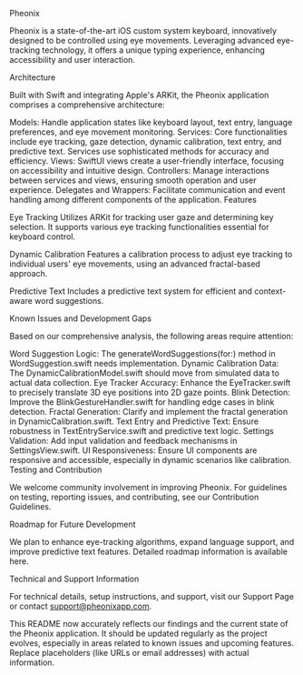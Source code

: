Pheonix

Pheonix is a state-of-the-art iOS custom system keyboard, innovatively designed to be controlled using eye movements. Leveraging advanced eye-tracking technology, it offers a unique typing experience, enhancing accessibility and user interaction.

Architecture

Built with Swift and integrating Apple's ARKit, the Pheonix application comprises a comprehensive architecture:

Models: Handle application states like keyboard layout, text entry, language preferences, and eye movement monitoring.
Services: Core functionalities include eye tracking, gaze detection, dynamic calibration, text entry, and predictive text. Services use sophisticated methods for accuracy and efficiency.
Views: SwiftUI views create a user-friendly interface, focusing on accessibility and intuitive design.
Controllers: Manage interactions between services and views, ensuring smooth operation and user experience.
Delegates and Wrappers: Facilitate communication and event handling among different components of the application.
Features

Eye Tracking
Utilizes ARKit for tracking user gaze and determining key selection. It supports various eye tracking functionalities essential for keyboard control.

Dynamic Calibration
Features a calibration process to adjust eye tracking to individual users' eye movements, using an advanced fractal-based approach.

Predictive Text
Includes a predictive text system for efficient and context-aware word suggestions.

Known Issues and Development Gaps

Based on our comprehensive analysis, the following areas require attention:

Word Suggestion Logic: The generateWordSuggestions(for:) method in WordSuggestion.swift needs implementation.
Dynamic Calibration Data: The DynamicCalibrationModel.swift should move from simulated data to actual data collection.
Eye Tracker Accuracy: Enhance the EyeTracker.swift to precisely translate 3D eye positions into 2D gaze points.
Blink Detection: Improve the BlinkGestureHandler.swift for handling edge cases in blink detection.
Fractal Generation: Clarify and implement the fractal generation in DynamicCalibration.swift.
Text Entry and Predictive Text: Ensure robustness in TextEntryService.swift and predictive text logic.
Settings Validation: Add input validation and feedback mechanisms in SettingsView.swift.
UI Responsiveness: Ensure UI components are responsive and accessible, especially in dynamic scenarios like calibration.
Testing and Contribution

We welcome community involvement in improving Pheonix. For guidelines on testing, reporting issues, and contributing, see our Contribution Guidelines.

Roadmap for Future Development

We plan to enhance eye-tracking algorithms, expand language support, and improve predictive text features. Detailed roadmap information is available here.

Technical and Support Information

For technical details, setup instructions, and support, visit our Support Page or contact support@pheonixapp.com.

This README now accurately reflects our findings and the current state of the Pheonix application. It should be updated regularly as the project evolves, especially in areas related to known issues and upcoming features. Replace placeholders (like URLs or email addresses) with actual information.